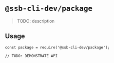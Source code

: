 # `@ssb-cli-dev/package`

> TODO: description

## Usage

```
const package = require('@ssb-cli-dev/package');

// TODO: DEMONSTRATE API
```

